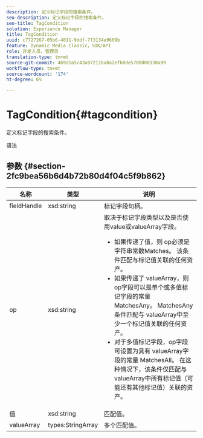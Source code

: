 ```yaml
---
description: 定义标记字段的搜索条件。
seo-description: 定义标记字段的搜索条件。
seo-title: TagCondition
solution: Experience Manager
title: TagCondition
uuid: c7727267-05b6-4011-9ddf-7f3134e9609b
feature: Dynamic Media Classic，SDK/API
role: 开发人员，管理员
translation-type: tm+mt
source-git-commit: 469d1a5c43a972116a8a2efb0de5708800130a99
workflow-type: tm+mt
source-wordcount: '174'
ht-degree: 6%

---
```



# TagCondition{#tagcondition}

定义标记字段的搜索条件。

语法

## 参数 {#section-2fc9bea56b6d4b72b80d4f04c5f9b862}

<table id="table_04100BB8ABD84EF68B0A7CE3AD946414"> 
 <thead> 
  <tr> 
   <th colname="col1" class="entry"> 名称 </th> 
   <th colname="col2" class="entry"> 类型 </th> 
   <th colname="col3" class="entry"> 说明 </th> 
  </tr> 
 </thead>
 <tbody> 
  <tr> 
   <td colname="col1"> <span class="codeph"> <span class="varname"> fieldHandle</span> </span> </td> 
   <td colname="col2"> <span class="codeph"> xsd:string</span> </td> 
   <td colname="col3"> 标记字段句柄。 </td> 
  </tr> 
  <tr> 
   <td colname="col1"> <span class="codeph"> <span class="varname"> op</span> </span> </td> 
   <td colname="col2"> <span class="codeph"> xsd:string</span> </td> 
   <td colname="col3">取决于标记字段类型以及是否使用value或valueArray字段。 
    <ul id="ul_CC0926425B094B3BB7D70CB392DBDABD">
     <li id="li_09AB923A9A8D4A71917CF59C150E4EF5">如果传递了<span class="codeph">值</span>，则<span class="codeph"> op</span>必须是字符串常数Matches。 该条件匹配与标记值关联的任何资产。 </li>
     <li id="li_70F18494AB6C454EB611F51F16C19FAD">如果传递了<span class="codeph"> valueArray</span>，则op字段可以是单个或多值标记字段的常量<span class="codeph"> MatchesAny</span>。 <span class="codeph"> MatchesAny</span>条件匹配与<span class="codeph"> valueArray</span>中至少一个标记值关联的任何资产。 </li>
     <li id="li_0B25542D7E964B26B15591C45D5C66D0">对于多值标记字段，op字段可设置为具有<span class="codeph"> valueArray</span>字段的常量<span class="codeph"> MatchesAll</span>。 在这种情况下，该条件仅匹配与<span class="codeph"> valueArray</span>中所有标记值（可能还有其他标记值）关联的资产。 </li>
    </ul></td> 
  </tr> 
  <tr> 
   <td colname="col1"> <span class="codeph"> <span class="varname"> 值</span> </span> </td> 
   <td colname="col2"> <span class="codeph"> xsd:string</span> </td> 
   <td colname="col3"> 匹配值。 </td> 
  </tr> 
  <tr> 
   <td colname="col1"> <span class="codeph"> <span class="varname"> valueArray</span> </span> </td> 
   <td colname="col2"> <span class="codeph"> types:StringArray</span> </td> 
   <td colname="col3"> 多个匹配值。 </td> 
  </tr> 
 </tbody> 
</table>

